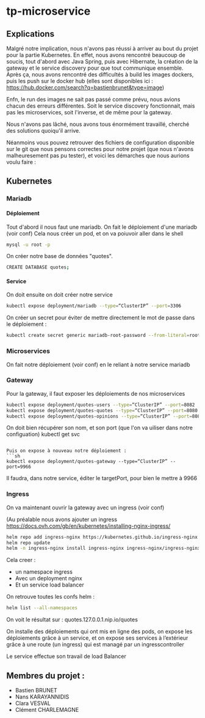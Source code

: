 # tp-microservice

## Explications
Malgré notre implication, nous n'avons pas réussi à arriver au bout du projet pour la partie Kubernetes. 
En effet, nous avons rencontré beaucoup de soucis, tout d'abord avec Java Spring, puis avec Hibernate, la création de la gateway et le service discovery pour que tout communique ensemble. 
Après ça, nous avons rencontré des difficultés à build les images dockers, puis les push sur le docker hub (elles sont disponibles ici : https://hub.docker.com/search?q=bastienbrunet&type=image) 

Enfn, le run des images ne sait pas passé comme prévu, nous avions chacun des erreurs différentes. Soit le service discovery fonctionnait, mais pas les microservices, soit l'inverse, et de même pour la gateway.

Nous n'avons pas lâché, nous avons tous énormément travaillé, cherché des solutions quoiqu'il arrive.

Néanmoins vous pouvez retrouver des fichiers de configuration disponible sur le git que nous pensons correctes pour notre projet (que nous n'avons malheuresement pas pu tester), et voici les démarches que nous aurions voulu faire :

## Kubernetes
### Mariadb
#### Déploiement
Tout d'abord il nous faut une mariadb.
On fait le déploiement d'une mariadb (voir conf)
Cela nous créer un pod, et on va poiuvoir aller dans le shell
```sh
mysql -u root -p
```
On créer notre base de données "quotes". 
```sh
CREATE DATABASE quotes;
```
#### Service
On doit ensuite on doit créer notre service
```sh
kubectl expose deployment/mariadb --type=“ClusterIP” --port=3306
```
On créer un secret pour éviter de mettre directement le mot de passe dans le déploiement : 
```sh
kubectl create secret generic mariadb-root-password --from-literal=root-password=password
```

### Microservices 
On fait notre déploiement (voir conf) en le reliant à notre service mariadb


### Gateway
Pour la gateway, il faut exposer les déploiements de nos microservices
```sh
kubectl expose deployment/quotes-users --type=“ClusterIP” --port=8082
kubectl expose deployment/quotes-quotes --type=“ClusterIP” --port=8080
kubectl expose deployment/quotes-opinions --type=“ClusterIP” --port=8081
```

On doit bien récupérer son nom, et son port (que l'on va uiliser dans notre configuation)
kubectl  get svc
```

Puis on expose à nouveau notre déploiement : 
```sh
kubectl expose deployment/quotes-gateway --type=“ClusterIP” --port=9966
```

Il faudra, dans notre service, éditer le targetPort, pour bien le mettre à 9966

### Ingress 
On va maintenant ouvrir la gateway avec un ingress (voir conf)

(Au préalable nous avons ajouter un ingress
https://docs.ovh.com/gb/en/kubernetes/installing-nginx-ingress/

```sh
helm repo add ingress-nginx https://kubernetes.github.io/ingress-nginx
helm repo update
helm -n ingress-nginx install ingress-nginx ingress-nginx/ingress-nginx --create-namespace
```

Cela creer :
-	un namespace ingress 
-	Avec un deployment nginx 
-	Et un service load balancer

On retrouve toutes les confs helm :
```sh
helm list --all-namespaces
```

On voit le résultat sur : quotes.127.0.0.1.nip.io/quotes

On installe des déploiements qui ont mis en ligne des pods, on expose les déploiements grâce à un service, et on expose ses services à l’extérieur grâce à une route (un ingress) qui est managé par un ingresscontroller

Le service effectue son travail de load Balancer


## Membres du projet :
  - Bastien BRUNET
  - Nans KARAYANNIDIS
  - Clara VESVAL
  - Clément CHARLEMAGNE
